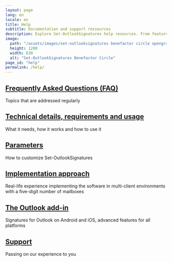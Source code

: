 ```yaml
---
layout: page
lang: en
locale: en
title: Help
subtitle: Documentation and support ressources
description: Explore Set-OutlookSignatures help resources. From feature comparisons and setup guides to FAQs, technical details, and expert support options.
image:
  path: "/assets/images/set-outlooksignatures benefactor circle opengraph1200x630.png"
  height: 1200
  width: 630
  alt: "Set-OutlookSignatures Benefactor Circle"
page_id: "help"
permalink: /help/
---
```

<h2><a href="/faq">Frequently Asked Questions (FAQ)</a></h2>
<p>Topics that are addressed regularly</p>

<h2><a href="/details">Technical details, requirements and usage</a></h2>
<p>What it needs, how it works and how to use it</p>

<h2><a href="/parameters">Parameters</a></h2>
<p>How to customize Set-OutlookSignatures</p>

<h2><a href="/implementationapproach">Implementation approach</a></h2>
<p>Real-life experience implementing the software in multi-client environments with a five-digit number of mailboxes</p>

<h2><a href="/outlookaddin">The Outlook add-in</a></h2>
<p>Signatures for Outlook on Android and iOS, advanced features for all platforms</p>

<h2><a href="/support">Support</a></h2>
<p>Passing on our experience to you</p>
